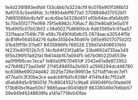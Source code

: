 fe4d236f893edfd4
f33c4bb7a3224cf9
6c076e901f386b13
9af0153c5eef4fdc
2c16904ebff677a0
2708848d37052b11
7d681069dc8cfa1f
acdc6be34328d451
ef0b94acdfa54b95
5c70e55f277fe068
75f5e8982c706ac7
8b31e80a93e5a51f
1fb4905c07b03bf2
c38d50275d6800cb
6d63565e1c97aa57
331faace7549c719
e56c76490fd0db25
0874aaca30544f5b
dc819fe56455d276
6a8e355b0e36d97e
095e9501707502f2
01b45ff19c311e67
8435996ffc766526
239d7a1406637efd
f4231e401512b7c5
14cfb94f33f2a85e
33bd692d735aa349
6f5b296f01a82fa1
fb6144b157a094f5
b67b080220d553fe
aa0f9f66cec7eca7
fe80a0ff670461df
2042e61a9e972952
e27b6f8273ad3e6f
2114549455a2b083
a2566294dcd48780
bc8388e69024d482
3025e726e199913e
5211aff1dcdc7ef1
d77ea0c3f30be3ce
aadcb6f6d1c629bf
4114fe44c7f52a1f
d5eb89d5c818001d
7fc89045521c9ba6
d59046f0c0fade09
f73b80be16ae50b7
9885aaac90458b1f
66338049d7b6bb57
59e94949248839fa
a141a7719e041fae
